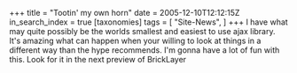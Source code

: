 +++
title = "Tootin' my own horn"
date = 2005-12-10T12:12:15Z
in_search_index = true
[taxonomies]
tags = [
    "Site-News",
]
+++
I have what may quite possibly be the worlds smallest and easiest to use ajax library. It's amazing what can happen when your willing to look at things in a different way than the hype recommends. I'm gonna have a lot of fun with this. Look for it in the next preview of BrickLayer
